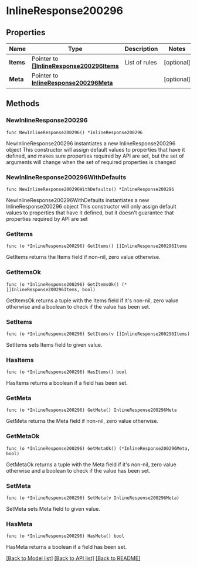 # InlineResponse200296

## Properties

Name | Type | Description | Notes
------------ | ------------- | ------------- | -------------
**Items** | Pointer to [**[]InlineResponse200296Items**](InlineResponse200296Items.md) | List of rules | [optional] 
**Meta** | Pointer to [**InlineResponse200296Meta**](InlineResponse200296Meta.md) |  | [optional] 

## Methods

### NewInlineResponse200296

`func NewInlineResponse200296() *InlineResponse200296`

NewInlineResponse200296 instantiates a new InlineResponse200296 object
This constructor will assign default values to properties that have it defined,
and makes sure properties required by API are set, but the set of arguments
will change when the set of required properties is changed

### NewInlineResponse200296WithDefaults

`func NewInlineResponse200296WithDefaults() *InlineResponse200296`

NewInlineResponse200296WithDefaults instantiates a new InlineResponse200296 object
This constructor will only assign default values to properties that have it defined,
but it doesn't guarantee that properties required by API are set

### GetItems

`func (o *InlineResponse200296) GetItems() []InlineResponse200296Items`

GetItems returns the Items field if non-nil, zero value otherwise.

### GetItemsOk

`func (o *InlineResponse200296) GetItemsOk() (*[]InlineResponse200296Items, bool)`

GetItemsOk returns a tuple with the Items field if it's non-nil, zero value otherwise
and a boolean to check if the value has been set.

### SetItems

`func (o *InlineResponse200296) SetItems(v []InlineResponse200296Items)`

SetItems sets Items field to given value.

### HasItems

`func (o *InlineResponse200296) HasItems() bool`

HasItems returns a boolean if a field has been set.

### GetMeta

`func (o *InlineResponse200296) GetMeta() InlineResponse200296Meta`

GetMeta returns the Meta field if non-nil, zero value otherwise.

### GetMetaOk

`func (o *InlineResponse200296) GetMetaOk() (*InlineResponse200296Meta, bool)`

GetMetaOk returns a tuple with the Meta field if it's non-nil, zero value otherwise
and a boolean to check if the value has been set.

### SetMeta

`func (o *InlineResponse200296) SetMeta(v InlineResponse200296Meta)`

SetMeta sets Meta field to given value.

### HasMeta

`func (o *InlineResponse200296) HasMeta() bool`

HasMeta returns a boolean if a field has been set.


[[Back to Model list]](../README.md#documentation-for-models) [[Back to API list]](../README.md#documentation-for-api-endpoints) [[Back to README]](../README.md)


